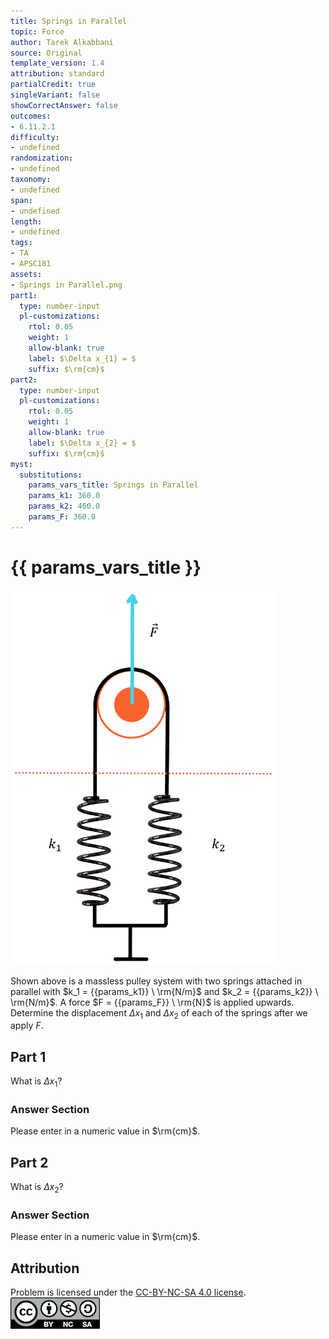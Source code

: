 ```yaml
---
title: Springs in Parallel
topic: Force
author: Tarek Alkabbani
source: Original
template_version: 1.4
attribution: standard
partialCredit: true
singleVariant: false
showCorrectAnswer: false
outcomes:
- 6.11.2.1
difficulty:
- undefined
randomization:
- undefined
taxonomy:
- undefined
span:
- undefined
length:
- undefined
tags:
- TA
- APSC181
assets:
- Springs in Parallel.png
part1:
  type: number-input
  pl-customizations:
    rtol: 0.05
    weight: 1
    allow-blank: true
    label: $\Delta x_{1} = $
    suffix: $\rm{cm}$
part2:
  type: number-input
  pl-customizations:
    rtol: 0.05
    weight: 1
    allow-blank: true
    label: $\Delta x_{2} = $
    suffix: $\rm{cm}$
myst:
  substitutions:
    params_vars_title: Springs in Parallel
    params_k1: 360.0
    params_k2: 460.0
    params_F: 360.0
---
```

# {{ params_vars_title }}
<img src="Springs in Parallel.png" height = 600> 

Shown above is a massless pulley system with two springs attached in parallel with $k_1 = {{params_k1}} \ \rm{N/m}$ and $k_2 = {{params_k2}} \ \rm{N/m}$. A force $F = {{params_F}} \ \rm{N}$ is applied upwards. Determine the displacement $\Delta x_1$ and $\Delta x_2$ of each of the springs after we apply $F$.

## Part 1

What is $\Delta x_1$?

### Answer Section

Please enter in a numeric value in $\rm{cm}$.

## Part 2

What is $\Delta x_2$?

### Answer Section

Please enter in a numeric value in $\rm{cm}$.

## Attribution

Problem is licensed under the [CC-BY-NC-SA 4.0 license](https://creativecommons.org/licenses/by-nc-sa/4.0/).<br> ![The Creative Commons 4.0 license requiring attribution-BY, non-commercial-NC, and share-alike-SA license.](https://raw.githubusercontent.com/firasm/bits/master/by-nc-sa.png)